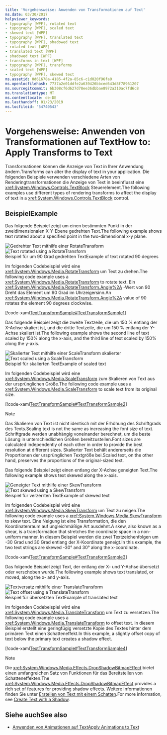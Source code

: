 ```yaml
---
title: 'Vorgehensweise: Anwenden von Transformationen auf Text'
ms.date: 03/30/2017
helpviewer_keywords:
- typography [WPF], rotated text
- typography [WPF], scaled text
- skewed text [WPF]
- typography [WPF], translated text
- typography [WPF], shadowed text
- rotated text [WPF]
- translated text [WPF]
- shadowed text [WPF]
- transforms in text [WPF]
- typography [WPF], transforms
- scaled text [WPF]
- typography [WPF], skewed text
ms.assetid: 0d61678a-4185-4f2a-85c6-c1d020f96fa0
ms.openlocfilehash: 7737a2e01ddfe2a639426bbced643d8f78961207
ms.sourcegitcommit: 6b308cf6d627d78ee36dbbae8972a310ac7fd6c8
ms.translationtype: MT
ms.contentlocale: de-DE
ms.lasthandoff: 01/23/2019
ms.locfileid: "54740543"
---
```

# <a name="how-to-apply-transforms-to-text"></a><span data-ttu-id="3ddc4-102">Vorgehensweise: Anwenden von Transformationen auf Text</span><span class="sxs-lookup"><span data-stu-id="3ddc4-102">How to: Apply Transforms to Text</span></span>
<span data-ttu-id="3ddc4-103">Transformationen können die Anzeige von Text in Ihrer Anwendung ändern.</span><span class="sxs-lookup"><span data-stu-id="3ddc4-103">Transforms can alter the display of text in your application.</span></span> <span data-ttu-id="3ddc4-104">Die folgenden Beispiele verwenden verschiedene Arten von Renderingtransformationen die Anzeige von Text in beeinflusst eine <xref:System.Windows.Controls.TextBlock> Steuerelement.</span><span class="sxs-lookup"><span data-stu-id="3ddc4-104">The following examples use different types of rendering transforms to affect the display of text in a <xref:System.Windows.Controls.TextBlock> control.</span></span>  
  
## <a name="example"></a><span data-ttu-id="3ddc4-105">Beispiel</span><span class="sxs-lookup"><span data-stu-id="3ddc4-105">Example</span></span>  
 <span data-ttu-id="3ddc4-106">Das folgende Beispiel zeigt um einen bestimmten Punkt in der zweidimensionalen X-Y-Ebene gedrehten Text.</span><span class="sxs-lookup"><span data-stu-id="3ddc4-106">The following example shows text rotated about a specified point in the two-dimensional x-y plane.</span></span>  
  
 <span data-ttu-id="3ddc4-107">![Gedrehter Text mithilfe einer RotateTransform](../../../../docs/framework/wpf/advanced/media/transformedtext01.jpg "TransformedText01")</span><span class="sxs-lookup"><span data-stu-id="3ddc4-107">![Text rotated using a RotateTransform](../../../../docs/framework/wpf/advanced/media/transformedtext01.jpg "TransformedText01")</span></span>  
<span data-ttu-id="3ddc4-108">Beispiel für um 90 Grad gedrehten Text</span><span class="sxs-lookup"><span data-stu-id="3ddc4-108">Example of text rotated 90 degrees</span></span>  
  
 <span data-ttu-id="3ddc4-109">Im folgenden Codebeispiel wird eine <xref:System.Windows.Media.RotateTransform> um Text zu drehen.</span><span class="sxs-lookup"><span data-stu-id="3ddc4-109">The following code example uses a <xref:System.Windows.Media.RotateTransform> to rotate text.</span></span> <span data-ttu-id="3ddc4-110">Ein <xref:System.Windows.Media.RotateTransform.Angle%2A> -Wert von 90 Dreht das Element um 90 Grad im Uhrzeigersinn.</span><span class="sxs-lookup"><span data-stu-id="3ddc4-110">An <xref:System.Windows.Media.RotateTransform.Angle%2A> value of 90 rotates the element 90 degrees clockwise.</span></span>  
  
 [!code-xaml[TextTransformSample#TextTransformSample1](../../../../samples/snippets/csharp/VS_Snippets_Wpf/TextTransformSample/CS/Window1.xaml#texttransformsample1)]  
  
 <span data-ttu-id="3ddc4-111">Das folgende Beispiel zeigt die zweite Textzeile, die um 150 % entlang der X-Achse skaliert ist, und die dritte Textzeile, die um 150 % entlang der Y-Achse skaliert ist.</span><span class="sxs-lookup"><span data-stu-id="3ddc4-111">The following example shows the second line of text scaled by 150% along the x-axis, and the third line of text scaled by 150% along the y-axis.</span></span>  
  
 <span data-ttu-id="3ddc4-112">![Skalierter Text mithilfe einer ScaleTransform skalierter](../../../../docs/framework/wpf/advanced/media/transformedtext02.jpg "TransformedText02")</span><span class="sxs-lookup"><span data-stu-id="3ddc4-112">![Text scaled using a ScaleTransform](../../../../docs/framework/wpf/advanced/media/transformedtext02.jpg "TransformedText02")</span></span>  
<span data-ttu-id="3ddc4-113">Beispiel für skalierten Text</span><span class="sxs-lookup"><span data-stu-id="3ddc4-113">Example of scaled text</span></span>  
  
 <span data-ttu-id="3ddc4-114">Im folgenden Codebeispiel wird eine <xref:System.Windows.Media.ScaleTransform> zum Skalieren von Text aus der ursprünglichen Größe.</span><span class="sxs-lookup"><span data-stu-id="3ddc4-114">The following code example uses a <xref:System.Windows.Media.ScaleTransform> to scale text from its original size.</span></span>  
  
 [!code-xaml[TextTransformSample#TextTransformSample2](../../../../samples/snippets/csharp/VS_Snippets_Wpf/TextTransformSample/CS/Window1.xaml#texttransformsample2)]  
  
> [!NOTE]
>  <span data-ttu-id="3ddc4-115">Das Skalieren von Text ist nicht identisch mit der Erhöhung des Schriftgrads des Texts.</span><span class="sxs-lookup"><span data-stu-id="3ddc4-115">Scaling text is not the same as increasing the font size of text.</span></span> <span data-ttu-id="3ddc4-116">Schriftgrade werden unabhängig voneinander berechnet, um die beste Lösung in unterschiedlichen Größen bereitzustellen.</span><span class="sxs-lookup"><span data-stu-id="3ddc4-116">Font sizes are calculated independently of each other in order to provide the best resolution at different sizes.</span></span> <span data-ttu-id="3ddc4-117">Skalierter Text behält andererseits die Proportionen der ursprünglichen Textgröße bei.</span><span class="sxs-lookup"><span data-stu-id="3ddc4-117">Scaled text, on the other hand, preserves the proportions of the original-sized text.</span></span>  
  
 <span data-ttu-id="3ddc4-118">Das folgende Beispiel zeigt einen entlang der X-Achse geneigten Text.</span><span class="sxs-lookup"><span data-stu-id="3ddc4-118">The following example shows text skewed along the x-axis.</span></span>  
  
 <span data-ttu-id="3ddc4-119">![Geneigter Text mithilfe einer SkewTransform](../../../../docs/framework/wpf/advanced/media/transformedtext03.jpg "TransformedText03")</span><span class="sxs-lookup"><span data-stu-id="3ddc4-119">![Text skewed using a SkewTransform](../../../../docs/framework/wpf/advanced/media/transformedtext03.jpg "TransformedText03")</span></span>  
<span data-ttu-id="3ddc4-120">Beispiel für verzerrten Text</span><span class="sxs-lookup"><span data-stu-id="3ddc4-120">Example of skewed text</span></span>  
  
 <span data-ttu-id="3ddc4-121">Im folgenden Codebeispiel wird eine <xref:System.Windows.Media.SkewTransform> um Text zu neigen.</span><span class="sxs-lookup"><span data-stu-id="3ddc4-121">The following code example uses a <xref:System.Windows.Media.SkewTransform> to skew text.</span></span> <span data-ttu-id="3ddc4-122">Eine Neigung ist eine Transformation, die den Koordinatenraum auf ungleichmäßige Art ausdehnt.</span><span class="sxs-lookup"><span data-stu-id="3ddc4-122">A skew, also known as a shear, is a transformation that stretches the coordinate space in a non-uniform manner.</span></span> <span data-ttu-id="3ddc4-123">In diesem Beispiel werden die zwei Textzeichenfolgen um -30 Grad und 30 Grad entlang der X-Koordinate geneigt.</span><span class="sxs-lookup"><span data-stu-id="3ddc4-123">In this example, the two text strings are skewed -30° and 30° along the x-coordinate.</span></span>  
  
 [!code-xaml[TextTransformSample#TextTransformSample3](../../../../samples/snippets/csharp/VS_Snippets_Wpf/TextTransformSample/CS/Window1.xaml#texttransformsample3)]  
  
 <span data-ttu-id="3ddc4-124">Das folgende Beispiel zeigt Text, der entlang der X- und Y-Achse übersetzt oder verschoben wurde.</span><span class="sxs-lookup"><span data-stu-id="3ddc4-124">The following example shows text translated, or moved, along the x- and y-axis.</span></span>  
  
 <span data-ttu-id="3ddc4-125">![Textversatz mithilfe einer TranslateTransform](../../../../docs/framework/wpf/advanced/media/transformedtext04.jpg "TransformedText04")</span><span class="sxs-lookup"><span data-stu-id="3ddc4-125">![Text offset using a TranslateTransform](../../../../docs/framework/wpf/advanced/media/transformedtext04.jpg "TransformedText04")</span></span>  
<span data-ttu-id="3ddc4-126">Beispiel für übersetzten Text</span><span class="sxs-lookup"><span data-stu-id="3ddc4-126">Example of translated text</span></span>  
  
 <span data-ttu-id="3ddc4-127">Im folgenden Codebeispiel wird eine <xref:System.Windows.Media.TranslateTransform> um Text zu versetzen.</span><span class="sxs-lookup"><span data-stu-id="3ddc4-127">The following code example uses a <xref:System.Windows.Media.TranslateTransform> to offset text.</span></span> <span data-ttu-id="3ddc4-128">In diesem Beispiel erstellt eine geringfügig versetzte Kopie des Textes hinter dem primären Text einen Schatteneffekt.</span><span class="sxs-lookup"><span data-stu-id="3ddc4-128">In this example, a slightly offset copy of text below the primary text creates a shadow effect.</span></span>  
  
 [!code-xaml[TextTransformSample#TextTransformSample4](../../../../samples/snippets/csharp/VS_Snippets_Wpf/TextTransformSample/CS/Window1.xaml#texttransformsample4)]  
  
> [!NOTE]
>  <span data-ttu-id="3ddc4-129">Die <xref:System.Windows.Media.Effects.DropShadowBitmapEffect> bietet einen umfangreichen Satz von Funktionen für das Bereitstellen von Schatteneffekten.</span><span class="sxs-lookup"><span data-stu-id="3ddc4-129">The <xref:System.Windows.Media.Effects.DropShadowBitmapEffect> provides a rich set of features for providing shadow effects.</span></span> <span data-ttu-id="3ddc4-130">Weitere Informationen finden Sie unter [Erstellen von Text mit einem Schatten](../../../../docs/framework/wpf/advanced/how-to-create-text-with-a-shadow.md).</span><span class="sxs-lookup"><span data-stu-id="3ddc4-130">For more information, see [Create Text with a Shadow](../../../../docs/framework/wpf/advanced/how-to-create-text-with-a-shadow.md).</span></span>  
  
## <a name="see-also"></a><span data-ttu-id="3ddc4-131">Siehe auch</span><span class="sxs-lookup"><span data-stu-id="3ddc4-131">See also</span></span>
- [<span data-ttu-id="3ddc4-132">Anwenden von Animationen auf Text</span><span class="sxs-lookup"><span data-stu-id="3ddc4-132">Apply Animations to Text</span></span>](../../../../docs/framework/wpf/advanced/how-to-apply-animations-to-text.md)
